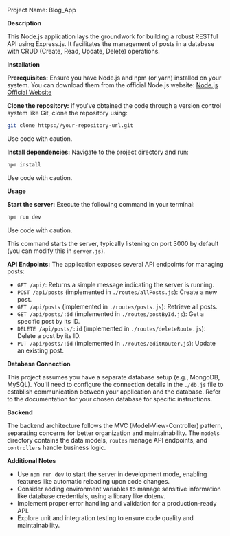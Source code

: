 Project Name: Blog_App

**Description**

This Node.js application lays the groundwork for building a robust RESTful API using Express.js. It facilitates the management of posts in a database with CRUD (Create, Read, Update, Delete) operations.

**Installation**

**Prerequisites:** Ensure you have Node.js and npm (or yarn) installed on your system. You can download them from the official Node.js website: [Node.js Official Website](https://nodejs.org/en)

**Clone the repository:** If you've obtained the code through a version control system like Git, clone the repository using:

```bash
git clone https://your-repository-url.git
```

Use code with caution.

**Install dependencies:** Navigate to the project directory and run:

```bash
npm install
```

Use code with caution.

**Usage**

**Start the server:** Execute the following command in your terminal:

```bash
npm run dev
```

Use code with caution.

This command starts the server, typically listening on port 3000 by default (you can modify this in `server.js`).

**API Endpoints:** The application exposes several API endpoints for managing posts:

- `GET /api/`: Returns a simple message indicating the server is running.
- `POST /api/posts` (implemented in `./routes/allPosts.js`): Create a new post.
- `GET /api/posts` (implemented in `./routes/posts.js`): Retrieve all posts.
- `GET /api/posts/:id` (implemented in `./routes/postById.js`): Get a specific post by its ID.
- `DELETE /api/posts/:id` (implemented in `./routes/deleteRoute.js`): Delete a post by its ID.
- `PUT /api/posts/:id` (implemented in `./routes/editRouter.js`): Update an existing post.

**Database Connection**

This project assumes you have a separate database setup (e.g., MongoDB, MySQL). You'll need to configure the connection details in the `./db.js` file to establish communication between your application and the database. Refer to the documentation for your chosen database for specific instructions.

**Backend**

The backend architecture follows the MVC (Model-View-Controller) pattern, separating concerns for better organization and maintainability. The `models` directory contains the data models, `routes` manage API endpoints, and `controllers` handle business logic.

**Additional Notes**

- Use `npm run dev` to start the server in development mode, enabling features like automatic reloading upon code changes.
- Consider adding environment variables to manage sensitive information like database credentials, using a library like dotenv.
- Implement proper error handling and validation for a production-ready API.
- Explore unit and integration testing to ensure code quality and maintainability.
